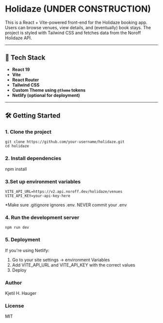 # Holidaze (UNDER CONSTRUCTION)

This is a React + Vite-powered front-end for the Holidaze booking app. Users can browse venues, view details, and (eventually) book stays. The project is styled with Tailwind CSS and fetches data from the Noroff Holidaze API.

---

## 🚀 Tech Stack

- **React 19**
- **Vite**
- **React Router**
- **Tailwind CSS**
- **Custom Theme using `@theme` tokens**
- **Netlify (optional for deployment)**

---

## 🛠️ Getting Started

### 1. Clone the project

```
git clone https://github.com/your-username/holidaze.git
cd holidaze
```

### 2. Install dependencies

npm install

### 3.Set up environment variables

```
VITE_API_URL=https://v2.api.noroff.dev/holidaze/venues
VITE_API_KEY=your-api-key-here
```

\*Make sure .gitignore ignores .env. NEVER commit your .env

### 4. Run the development server

```
npm run dev
```

### 5. Deployment

If you're using Netlify:

1. Go to your site settings → environment Variables
2. Add VITE_API_URL and VITE_API_KEY with the correct values
3. Deploy

### Author

Kjetil H. Hauger

### License

MIT
